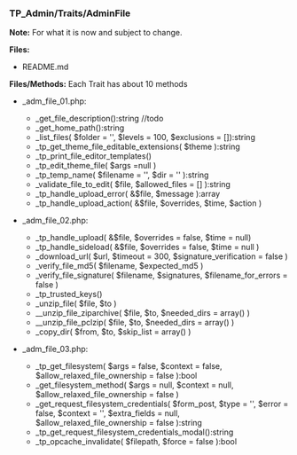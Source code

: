### TP_Admin/Traits/AdminFile

**Note:** For what it is now and subject to change. 

**Files:** 
- README.md

**Files/Methods:** Each Trait has about 10 methods

- _adm_file_01.php: 	
	* _get_file_description():string //todo
	* _get_home_path():string 
	* _list_files( $folder = '', $levels = 100, $exclusions = []):string 
	* _tp_get_theme_file_editable_extensions( $theme ):string 
	* _tp_print_file_editor_templates() 
	* _tp_edit_theme_file( $args =null ) 
	* _tp_temp_name( $filename = '', $dir = '' ):string 
	* _validate_file_to_edit( $file, $allowed_files = [] ):string 
	* _tp_handle_upload_error( &$file, $message ):array 
	* _tp_handle_upload_action( &$file, $overrides, $time, $action ) 

- _adm_file_02.php: 	
	* _tp_handle_upload( &$file, $overrides = false, $time = null) 
	* _tp_handle_sideload( &$file, $overrides = false, $time = null ) 
	* _download_url( $url, $timeout = 300, $signature_verification = false ) 
	* _verify_file_md5( $filename, $expected_md5 ) 
	* _verify_file_signature( $filename, $signatures, $filename_for_errors = false ) 
	* _tp_trusted_keys() 
	* _unzip_file( $file, $to ) 
	* __unzip_file_ziparchive( $file, $to, $needed_dirs = array() ) 
	* __unzip_file_pclzip( $file, $to, $needed_dirs = array() ) 
	* _copy_dir( $from, $to, $skip_list = array() ) 

- _adm_file_03.php: 	
	* _tp_get_filesystem( $args = false, $context = false, $allow_relaxed_file_ownership = false ):bool 
	* _get_filesystem_method( $args = null, $context = null, $allow_relaxed_file_ownership = false ) 
	* _get_request_filesystem_credentials( $form_post, $type = '', $error = false, $context = '', $extra_fields = null, $allow_relaxed_file_ownership = false ):string 
	* _tp_get_request_filesystem_credentials_modal():string 
	* _tp_opcache_invalidate( $filepath, $force = false ):bool 
